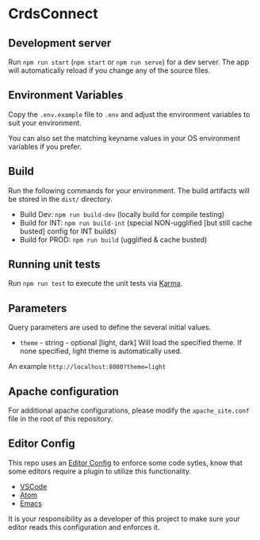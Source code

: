 # CrdsConnect

## Development server

Run `npm run start` (`npm start` or `npm run serve`) for a dev server. The app will automatically reload if you change any of the source files.

## Environment Variables

Copy the `.env.example` file to `.env` and adjust the environment variables to suit your environment.

You can also set the matching keyname values in your OS environment variables if you prefer.

## Build

Run the following commands for your environment. The build artifacts will be stored in the `dist/` directory.

- Build Dev: `npm run build-dev` (locally build for compile testing)
- Build for INT: `npm run build-int` (special NON-ugglified [but still cache busted] config for INT builds)
- Build for PROD: `npm run build` (ugglified & cache busted)

## Running unit tests

Run `npm run test` to execute the unit tests via [Karma](https://karma-runner.github.io).

## Parameters

Query parameters are used to define the several initial values.  
* `theme` - string - optional [light, dark] Will load the specified theme. If none specified, light theme is automatically used.

An example `http://localhost:8080?theme=light`

## Apache configuration

For additional apache configurations, please modify the `apache_site.conf` file in the root of this repository.

## Editor Config

This repo uses an [Editor Config](http://editorconfig.org/) to enforce some code sytles, know that some editors require a plugin to utilize this functionality. 
- [VSCode](https://marketplace.visualstudio.com/items?itemName=EditorConfig.EditorConfig)
- [Atom](https://github.com/sindresorhus/atom-editorconfig#readme)
- [Emacs](https://github.com/editorconfig/editorconfig-emacs#readme)

It is your responsibility as a developer of this project to make sure your editor reads this configuration and enforces it. 